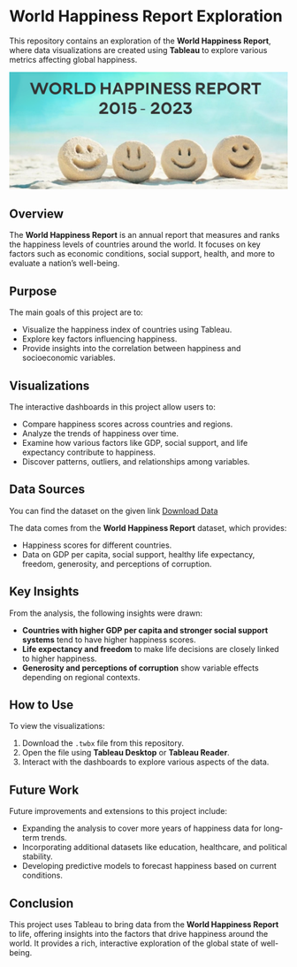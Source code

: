 # World Happiness Report Exploration

This repository contains an exploration of the **World Happiness Report**, where data visualizations are created using **Tableau** to explore various metrics affecting global happiness. 

![WH_R](https://github.com/kurmaviswakanth/World-Happiness-Report-Exploration/blob/main/WH_R_image.jpg)

## Overview

The **World Happiness Report** is an annual report that measures and ranks the happiness levels of countries around the world. It focuses on key factors such as economic conditions, social support, health, and more to evaluate a nation’s well-being.

## Purpose

The main goals of this project are to:
* Visualize the happiness index of countries using Tableau.
* Explore key factors influencing happiness.
* Provide insights into the correlation between happiness and socioeconomic variables.

## Visualizations

The interactive dashboards in this project allow users to:
- Compare happiness scores across countries and regions.
- Analyze the trends of happiness over time.
- Examine how various factors like GDP, social support, and life expectancy contribute to happiness.
- Discover patterns, outliers, and relationships among variables.

## Data Sources
You can find the dataset on the given link [Download Data](https://bit.ly/WHR_15_23)

The data comes from the **World Happiness Report** dataset, which provides:
* Happiness scores for different countries.
* Data on GDP per capita, social support, healthy life expectancy, freedom, generosity, and perceptions of corruption.

## Key Insights

From the analysis, the following insights were drawn:
- **Countries with higher GDP per capita and stronger social support systems** tend to have higher happiness scores.
- **Life expectancy and freedom** to make life decisions are closely linked to higher happiness.
- **Generosity and perceptions of corruption** show variable effects depending on regional contexts.

## How to Use

To view the visualizations:
1. Download the `.twbx` file from this repository.
2. Open the file using **Tableau Desktop** or **Tableau Reader**.
3. Interact with the dashboards to explore various aspects of the data.

## Future Work

Future improvements and extensions to this project include:
- Expanding the analysis to cover more years of happiness data for long-term trends.
- Incorporating additional datasets like education, healthcare, and political stability.
- Developing predictive models to forecast happiness based on current conditions.

## Conclusion

This project uses Tableau to bring data from the **World Happiness Report** to life, offering insights into the factors that drive happiness around the world. It provides a rich, interactive exploration of the global state of well-being.
